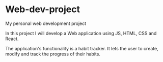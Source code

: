 # Web-dev-project
 My personal web development project

 In this project I will develop a Web application using JS, HTML, CSS and React.
 
 The application's functionality is a habit tracker.
 It lets the user to create, modify and track the progress of their habits.
